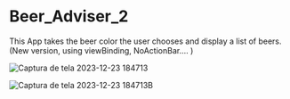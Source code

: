 # Beer_Adviser_2
This App takes the beer color the user chooses and display a list of beers. (New version, using viewBinding,  NoActionBar.... )

![Captura de tela 2023-12-23 184713](https://github.com/alxmart/Beer_Adviser_2/assets/48797259/75d30e46-768c-4cc7-baa0-5ded4e5e587e)

![Captura de tela 2023-12-23 184713B](https://github.com/alxmart/Beer_Adviser_2/assets/48797259/ee16a26f-a674-4909-a569-51e61902d035)

